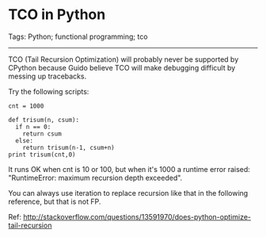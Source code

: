 # TCO in Python
Tags: Python; functional programming; tco

------

TCO (Tail Recursion Optimization) will probably never be supported by CPython
because Guido believe TCO will make debugging difficult by messing up tracebacks.

Try the following scripts:

    cnt = 1000
 
    def trisum(n, csum): 
      if n == 0: 
        return csum 
      else: 
        return trisum(n-1, csum+n) 
    print trisum(cnt,0) 

It runs OK when cnt is 10 or 100, but when it's 1000 a runtime error raised:
"RuntimeError: maximum recursion depth exceeded".

You can always use iteration to replace recursion like that in the following
reference, but that is not FP.

Ref: http://stackoverflow.com/questions/13591970/does-python-optimize-tail-recursion

